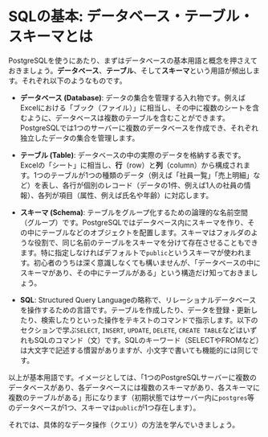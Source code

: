 
# SQLの基本: データベース・テーブル・スキーマとは

PostgreSQLを使うにあたり、まずはデータベースの基本用語と概念を押さえておきましょう。**データベース**、**テーブル**、そして**スキーマ**という用語が頻出します。それぞれ以下のようなものです。

- **データベース (Database)**: データの集合を管理する入れ物です。例えばExcelにおける「ブック（ファイル）」に相当し、その中に複数のシートを含むように、データベースは複数のテーブルを含むことができます。PostgreSQLでは1つのサーバーに複数のデータベースを作成でき、それぞれ独立したデータの集合を管理します。

- **テーブル (Table)**: データベースの中の実際のデータを格納する表です。Excelの「シート」に相当し、**行**（row）と**列**（column）から構成されます。1つのテーブルが1つの種類のデータ（例えば「社員一覧」「売上明細」など）を表し、各行が個別のレコード（データの1件、例えば1人の社員の情報）、各列が項目（属性、例えば氏名や年齢）に対応します。

- **スキーマ (Schema)**: テーブルをグループ化するための論理的な名前空間（グループ）です。PostgreSQLではデータベース内にスキーマを作り、その中にテーブルなどのオブジェクトを配置します。スキーマはフォルダのような役割で、同じ名前のテーブルをスキーマを分けて存在させることもできます。特に指定しなければデフォルトで`public`というスキーマが使われます。初心者のうちは深く意識しなくても構いませんが、「データベースの中にスキーマがあり、その中にテーブルがある」という構造だけ知っておきましょう。

- **SQL**: Structured Query Languageの略称で、リレーショナルデータベースを操作するための言語です。テーブルを作成したり、データを登録・更新したり、検索したりといった操作をテキストのコマンドで指示します。以下のセクションで学ぶ`SELECT`, `INSERT`, `UPDATE`, `DELETE`, `CREATE TABLE`などはいずれもSQLのコマンド（文）です。SQLのキーワード（SELECTやFROMなど）は大文字で記述する慣習がありますが、小文字で書いても機能的には同じです。

以上が基本用語です。イメージとしては、「1つのPostgreSQLサーバーに複数のデータベースがあり、各データベースには複数のスキーマがあり、各スキーマに複数のテーブルがある」形になります（初期状態ではサーバー内に`postgres`等のデータベースが1つ、スキーマは`public`が1つ存在します）。

それでは、具体的なデータ操作（クエリ）の方法を学んでいきましょう。
